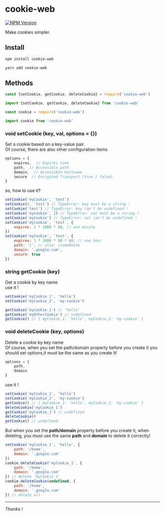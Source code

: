 # cookie-web

[![NPM Version][npm-image]][npm-url]

Make cookies simpler.
## Install

```sh
npm install cookie-web
```

```sh
yarn add cookie-web
```

## Methods

```js
const {setCookie, getCookie, deleteCookie} = require('cookie-web')
```

```js
import {setCookie, getCookie, deleteCookie} from 'cookie-web'
```
```js
const cookie = require('cookie-web')
```

```js
import cookie from 'cookie-web'
```

### void setCookie (key, val, options = {})
Set a cookie based on a key-value pair.  
Of course, there are also other configuration items

```js
options = {  
    expires,  // Expires time
    path,  // Accessible path
    domain,  // Accessible hostname
    secure  // Encrypted Transport (true / false)
}
```

so, how to use it?

```js
setCookie('myCookie', 'test')
setCookie(2, 'test') // TypeError: key must be a string !
setCookie('test') // TypeError: key can't be undefined !
setCookie('myCookie', 2) // TypeError: val must be a string !
setCookie('myCookie') // TypeError: val can't be undefined !
setCookie('myCookie', 'test', {
    expires: 1 * 1000 * 60, // one minite
})
setCookie('myCookie', 'test', {
    expires: 1 * 1000 * 60 * 60, // one hour
    path: '/', // also: /someRoute
    domain: '.google.com',
    secure: true
})
```

### string getCookie (key)
Get a cookie by key name  
use it !  

```js
setCookie('myCookie_1', 'hello')
setCookie('myCookie_2', 'my-cookie')

getCookie('myCookie_1') // 'hello'
getCookie('myOtherCookie') // undefined
getCookie() // { myCookie_1: 'hello', myCookie_2: 'my-cookie' }
```

### void deleteCookie (key, options)
Delete a cookie by key name  
Of course, when you set the path/domain property before you create it
you should set options,it must be the same as you create it!
```js
options = {
    path,
    domain
}
```
use it !  

```js
setCookie('myCookie_1', 'hello')
setCookie('myCookie_2', 'my-cookie')
getCookie() // { myCookie_1: 'hello', myCookie_2: 'my-cookie' }
deleteCookie('myCookie_1')
getCookie('myCookie_1') // undefined
deleteCookie()
getCookie() // undefined
```
But when you set the **path/domain** property before you create it, when deleting, you must use the same **path** and **domain** to delete it correctly!
```js
setCookie('myCookie_1', 'hello', {
    path: '/home',
    domain: '.google.com'
})
cookie.deleteCookie('myCookie_1', {
    path: '/home',
    domain: '.google.com'
}) // delete 'myCookie_1'
cookie.deleteCookie(undefined, {
    path: '/home',
    domain: '.google.com'
}) // delete all
```

- - -

*Thanks !*

[npm-image]: https://img.shields.io/npm/v/cookie-web.svg?style=flat
[npm-url]: https://www.npmjs.com/package/cookie-web